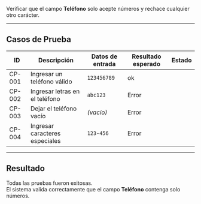 Verificar que el campo **Teléfono** solo acepte números y rechace cualquier otro carácter.

---

## Casos de Prueba

| ID | Descripción | Datos de entrada | Resultado esperado | Estado |
|----|--------------|------------------|--------------------|---------|
| CP-001 | Ingresar un teléfono válido | `123456789` | ok
| CP-002 | Ingresar letras en el teléfono | `abc123` | Error
| CP-003 | Dejar el teléfono vacío | *(vacío)* | Error
| CP-004 | Ingresar caracteres especiales | `123-456` | Error

---

## Resultado
Todas las pruebas fueron exitosas.  
El sistema valida correctamente que el campo **Teléfono** contenga solo números.